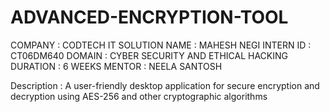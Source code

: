 # ADVANCED-ENCRYPTION-TOOL
COMPANY : CODTECH IT SOLUTION
NAME : MAHESH NEGI
INTERN ID : CT06DM640
DOMAIN : CYBER SECURITY AND ETHICAL HACKING 
DURATION : 6 WEEKS
MENTOR : NEELA SANTOSH

Description :  A user-friendly desktop application for secure encryption and decryption using AES-256 and other cryptographic algorithms
